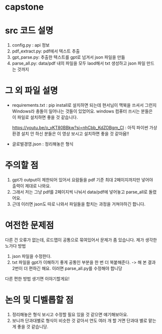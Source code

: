 # capstone

# src 코드 설명

1. config.py : api 정보
2. pdf_extract.py: pdf에서 텍스트 추출
3. gpt_parse.py: 추출한 텍스트를 gpt로 넘겨서 json 파일을 만듦
4. parse_all.py: data/pdf 내의 파일을 모두 laod해서 txt 생성하고 json 파일 만드는 것까지

# 그 외 파일 설명
- requirements.txt : pip install로 설치하면 되는데 현서님이 맥북을 쓰셔서 그런지 Windows라 충돌이 일어나는 것들이 있었어요. windows 컴퓨터 쓰시는 분들은 이 파일로 설치하면 좋을 것 같습니다.

  https://youtu.be/o_vKT80BBkw?si=nhCbb_KdZOBgm_Cl
  : 아직 파이썬 가상환경 설치 안 하신 분들은 이 영상 보시고 설치하면 좋을 것 같아욤!!

- 글로벌경영.json : 정리해놓은 형식

# 주의할 점
1. gpt가 output이 제한되어 있어서 요람들을 pdf 기준 최대 2페이지까지만 넣어야 출력이 제대로 나와요.
2. 그래서 저는 그냥 pdf를 2페이지씩 나눠서 data/pdf에 넣어놓고 parse_all로 돌렸어요.
3. 근데 이러면 json도 따로 나와서 파일들을 합치는 과정을 거쳐야하긴 합니다.

# 여전한 문제점
다른 건 오류가 없는데, 로드맵이 공통으로 묶여있어서 문제가 좀 있습니다.
제가 생각한 노가다 방법
1. json 파일을 수정한다.
2. txt 파일을 gpt가 이해하기 좋게 공통인 부분을 한 번 더 복붙해준다.
-> 해 본 결과 2번이 더 편하긴 해요. 이러면 parse_all.py를 수정해야 합니당

다른 편한 방법 생기면 이야기할게요!

# 논의 및 디벨롭할 점
1. 정리해놓은 형식 보시고 수정할 필요 있을 것 같으면 얘기해보아요.
2. 보니까 단과대별로 형식이 비슷한 것 같아서 연도 여러 개 할 거면 단과대 별로 맡는 게 좋을 것 같습니당.
